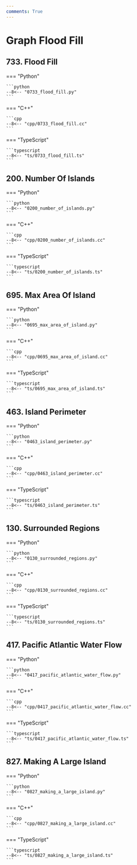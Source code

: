 ```yaml
---
comments: True
---
```


# Graph Flood Fill

## 733. Flood Fill

=== "Python"

    ```python
    --8<-- "0733_flood_fill.py"
    ```

=== "C++"

    ```cpp
    --8<-- "cpp/0733_flood_fill.cc"
    ```

=== "TypeScript"

    ```typescript
    --8<-- "ts/0733_flood_fill.ts"
    ```

## 200. Number Of Islands

=== "Python"

    ```python
    --8<-- "0200_number_of_islands.py"
    ```

=== "C++"

    ```cpp
    --8<-- "cpp/0200_number_of_islands.cc"
    ```

=== "TypeScript"

    ```typescript
    --8<-- "ts/0200_number_of_islands.ts"
    ```

## 695. Max Area Of Island

=== "Python"

    ```python
    --8<-- "0695_max_area_of_island.py"
    ```

=== "C++"

    ```cpp
    --8<-- "cpp/0695_max_area_of_island.cc"
    ```

=== "TypeScript"

    ```typescript
    --8<-- "ts/0695_max_area_of_island.ts"
    ```

## 463. Island Perimeter

=== "Python"

    ```python
    --8<-- "0463_island_perimeter.py"
    ```

=== "C++"

    ```cpp
    --8<-- "cpp/0463_island_perimeter.cc"
    ```

=== "TypeScript"

    ```typescript
    --8<-- "ts/0463_island_perimeter.ts"
    ```

## 130. Surrounded Regions

=== "Python"

    ```python
    --8<-- "0130_surrounded_regions.py"
    ```

=== "C++"

    ```cpp
    --8<-- "cpp/0130_surrounded_regions.cc"
    ```

=== "TypeScript"

    ```typescript
    --8<-- "ts/0130_surrounded_regions.ts"
    ```

## 417. Pacific Atlantic Water Flow

=== "Python"

    ```python
    --8<-- "0417_pacific_atlantic_water_flow.py"
    ```

=== "C++"

    ```cpp
    --8<-- "cpp/0417_pacific_atlantic_water_flow.cc"
    ```

=== "TypeScript"

    ```typescript
    --8<-- "ts/0417_pacific_atlantic_water_flow.ts"
    ```

## 827. Making A Large Island

=== "Python"

    ```python
    --8<-- "0827_making_a_large_island.py"
    ```

=== "C++"

    ```cpp
    --8<-- "cpp/0827_making_a_large_island.cc"
    ```

=== "TypeScript"

    ```typescript
    --8<-- "ts/0827_making_a_large_island.ts"
    ```
